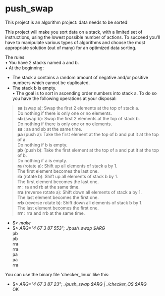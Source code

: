 # push_swap
This project is an algorithm project: data needs to be sorted

This project will make you sort data on a stack, with a limited set of instructions, using
the lowest possible number of actions. To succeed you’ll have to manipulate various
types of algorithms and choose the most appropriate solution (out of many) for an
optimized data sorting.




The rules <br>
• You have 2 stacks named a and b. <br>
• At the beginning: <br>
   - The stack a contains a random amount of negative and/or positive numbers which cannot be duplicated. <br>
   - The stack b is empty. <br>
• The goal is to sort in ascending order numbers into stack a. To do so you have the
following operations at your disposal: <br>
> **sa** (swap a): Swap the first 2 elements at the top of stack a. <br>
Do nothing if there is only one or no elements. <br>
> **sb** (swap b): Swap the first 2 elements at the top of stack b. <br>
Do nothing if there is only one or no elements. <br>
**ss** : sa and sb at the same time. <br>
**pa** (push a): Take the first element at the top of b and put it at the top of a. <br>
Do nothing if b is empty. <br>
**pb** (push b): Take the first element at the top of a and put it at the top of b. <br>
Do nothing if a is empty. <br>
**ra** (rotate a): Shift up all elements of stack a by 1. <br>
The first element becomes the last one. <br>
**rb** (rotate b): Shift up all elements of stack b by 1. <br>
The first element becomes the last one. <br>
**rr** : ra and rb at the same time. <br>
**rra** (reverse rotate a): Shift down all elements of stack a by 1. <br>
The last element becomes the first one. <br>
**rrb** (reverse rotate b): Shift down all elements of stack b by 1. <br>
The last element becomes the first one. <br>
**rrr** : rra and rrb at the same time. <br>


- $> *make*
- $> *ARG="4 67 3 87 553"; ./push_swap $ARG* <br>
  pb <br>
  pb <br>
  rra <br>
  rra <br>
  pa <br>
  pa <br>
  rra <br>


You can use the binary file 'checker_linux' like this:
- $> *ARG="4 67 3 87 23"; ./push_swap $ARG | ./checker_OS $ARG*  <br>
   OK

